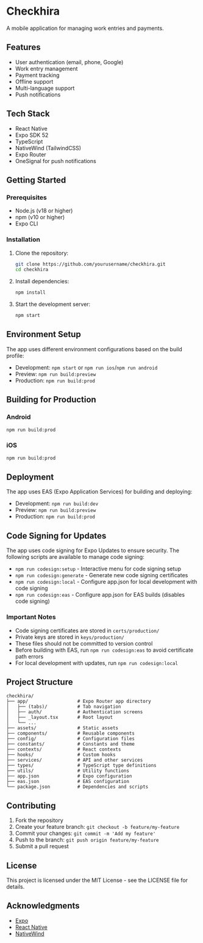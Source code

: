 # Checkhira

A mobile application for managing work entries and payments.

## Features

- User authentication (email, phone, Google)
- Work entry management
- Payment tracking
- Offline support
- Multi-language support
- Push notifications

## Tech Stack

- React Native
- Expo SDK 52
- TypeScript
- NativeWind (TailwindCSS)
- Expo Router
- OneSignal for push notifications

## Getting Started

### Prerequisites

- Node.js (v18 or higher)
- npm (v10 or higher)
- Expo CLI

### Installation

1. Clone the repository:
   ```bash
   git clone https://github.com/yourusername/checkhira.git
   cd checkhira
   ```

2. Install dependencies:
   ```bash
   npm install
   ```

3. Start the development server:
   ```bash
   npm start
   ```

## Environment Setup

The app uses different environment configurations based on the build profile:

- Development: `npm start` or `npm run ios`/`npm run android`
- Preview: `npm run build:preview`
- Production: `npm run build:prod`

## Building for Production

### Android

```bash
npm run build:prod
```

### iOS

```bash
npm run build:prod
```

## Deployment

The app uses EAS (Expo Application Services) for building and deploying:

- Development: `npm run build:dev`
- Preview: `npm run build:preview`
- Production: `npm run build:prod`

## Code Signing for Updates

The app uses code signing for Expo Updates to ensure security. The following scripts are available to manage code signing:

- `npm run codesign:setup` - Interactive menu for code signing setup
- `npm run codesign:generate` - Generate new code signing certificates
- `npm run codesign:local` - Configure app.json for local development with code signing
- `npm run codesign:eas` - Configure app.json for EAS builds (disables code signing)

### Important Notes

- Code signing certificates are stored in `certs/production/`
- Private keys are stored in `keys/production/`
- These files should not be committed to version control
- Before building with EAS, run `npm run codesign:eas` to avoid certificate path errors
- For local development with updates, run `npm run codesign:local`

## Project Structure

```
checkhira/
├── app/                  # Expo Router app directory
│   ├── (tabs)/           # Tab navigation
│   ├── auth/             # Authentication screens
│   ├── _layout.tsx       # Root layout
│   └── ...
├── assets/               # Static assets
├── components/           # Reusable components
├── config/               # Configuration files
├── constants/            # Constants and theme
├── contexts/             # React contexts
├── hooks/                # Custom hooks
├── services/             # API and other services
├── types/                # TypeScript type definitions
├── utils/                # Utility functions
├── app.json              # Expo configuration
├── eas.json              # EAS configuration
└── package.json          # Dependencies and scripts
```

## Contributing

1. Fork the repository
2. Create your feature branch: `git checkout -b feature/my-feature`
3. Commit your changes: `git commit -m 'Add my feature'`
4. Push to the branch: `git push origin feature/my-feature`
5. Submit a pull request

## License

This project is licensed under the MIT License - see the LICENSE file for details.

## Acknowledgments

- [Expo](https://expo.dev/)
- [React Native](https://reactnative.dev/)
- [NativeWind](https://www.nativewind.dev/)
